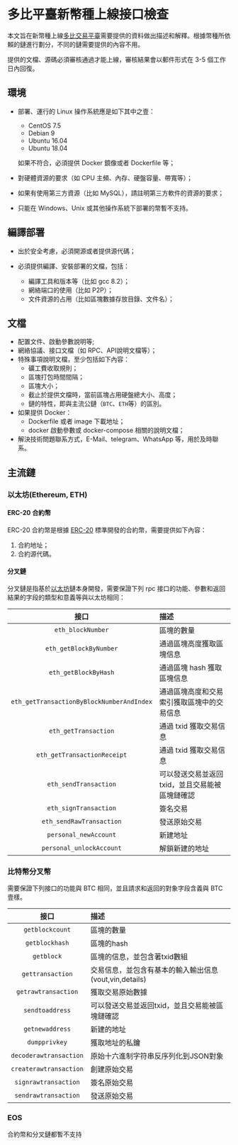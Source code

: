 # 多比平臺新幣種上線接口檢查

本文旨在新幣種上線[多比交易平臺](https://www.dobiex.io/)需要提供的資料做出描述和解釋。根據幣種所依賴的鏈進行劃分，不同的鏈需要提供的內容不用。

提供的文檔、源碼必須審核通過才能上線，審核結果會以郵件形式在 3-5 個工作日內回復。

## 環境

- 部署、運行的 Linux 操作系統應是如下其中之壹：

    - CentOS 7.5
    - Debian 9
    - Ubuntu 16.04
    - Ubuntu 18.04

    如果不符合，必須提供 Docker 鏡像或者 Dockerfile 等；

- 對硬體資源的要求（如 CPU 主頻、內存、硬盤容量、帶寬等）；

- 如果有使用第三方資源（比如 MySQL），請註明第三方軟件的資源的要求；

- 只能在 Windows、Unix 或其他操作系統下部署的幣暫不支持。

## 編譯部署

- 出於安全考慮，必須開源或者提供源代碼；

- 必須提供編譯、安裝部署的文檔，包括：

    - 編譯工具和版本等（比如 gcc 8.2）；
    - 網絡端口的使用（比如 P2P）；
    - 文件資源的占用（比如區塊數據存放目錄、文件名）；

## 文檔

- 配置文件、啟動參數說明等;
- 網絡協議、接口文檔（如 RPC、API說明文檔等）；
- 特殊事項說明文檔，至少包括如下內容：
    - 礦工費收取規則；
    - 區塊打包時間間隔；
    - 區塊大小；
    - 截止於提供文檔時，當前區塊占用硬盤總大小、高度；
    - 鏈的特性，即與主流公鏈（`BTC`、`ETH`等）的區別。
- 如果提供 Docker：
    - Dockerfile 或者 image 下載地址；
    - docker 啟動參數或 docker-compose 相關的說明文檔；
- 解決技術問題聯系方式，E-Mail、telegram、WhatsApp 等，用於及時聯系。

## 主流鏈

### 以太坊(Ethereum, ETH) 

#### ERC-20 合約幣

ERC-20 合約幣是根據 [ERC-20](https://en.wikipedia.org/wiki/ERC-20) 標準開發的合約幣，需要提供如下內容：

1. 合約地址；
2. 合約源代碼。

#### 分叉鏈

分叉鏈是指基於[以太坊](https://en.wikipedia.org/wiki/Ethereum)鏈本身開發，需要保證下列 rpc 接口的功能、參數和返回結果的字段的類型和意義等與以太坊相同：

|接口|描述|
|:---:|:---|
|`eth_blockNumber`|區塊的數量|
|`eth_getBlockByNumber`|通過區塊高度獲取區塊信息|
|`eth_getBlockByHash`|通過區塊 hash 獲取區塊信息|
|`eth_getTransactionByBlockNumberAndIndex`|通過區塊高度和交易索引獲取區塊中的交易信息|
|`eth_getTransaction`|通過 txid 獲取交易信息|
|`eth_getTransactionReceipt`|通過 txid 獲取交易信息|
|`eth_sendTransaction`|可以發送交易並返回 txid，並且交易能被區塊鏈確認|
|`eth_signTransaction`|簽名交易|
|`eth_sendRawTransaction`|發送原始交易|
|`personal_newAccount`|新建地址|
|`personal_unlockAccount`|解鎖新建的地址|

### 比特幣分叉幣

需要保證下列接口的功能與 BTC 相同，並且請求和返回的對象字段含義與 BTC 壹樣。

|接口|描述|
|:---:|:---|
|`getblockcount`|區塊的數量|
|`getblockhash`|區塊的hash|
|`getblock`|區塊的信息，並包含著txid數組|
|`gettransaction`|交易信息，並包含有基本的輸入輸出信息(vout,vin,details)|
|`getrawtransaction`|獲取交易原始數據|
|`sendtoaddress`|可以發送交易並返回txid，並且交易能被區塊鏈確認|
|`getnewaddress`|新建的地址|
|`dumpprivkey`|獲取地址的私鑰|
|`decoderawtransaction`|原始十六進制字符串反序列化到JSON對象|
|`createrawtransaction`|創建原始交易|
|`signrawtransaction`|簽名原始交易|
|`sendrawtransaction`|發送原始交易|

### EOS

合約幣和分叉鏈都暫不支持